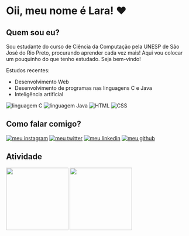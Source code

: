 # Oii, meu nome é Lara! ❤️
## Quem sou eu?
Sou estudante do curso de Ciência da Computação pela UNESP de São José do Rio Preto, procurando aprender cada vez mais! Aqui vou colocar um pouquinho do que tenho estudado. Seja bem-vindo!


Estudos recentes:
* Desenvolvimento Web
* Desenvolvimento de programas nas linguagens C e Java
* Inteligência artificial
  
![linguagem C](https://img.shields.io/badge/C-00599C?style=for-the-badge&logo=c&logoColor=white)
![linguagem Java](https://img.shields.io/badge/Java-ED8B00?style=for-the-badge&logo=java&logoColor=white)
![HTML](https://img.shields.io/badge/HTML5-E34F26?style=for-the-badge&logo=html5&logoColor=white)
![CSS](https://img.shields.io/badge/CSS3-1572B6?style=for-the-badge&logo=css3&logoColor=white)

## Como falar comigo?
[![meu instagram](https://img.shields.io/badge/Instagram-E4405F?style=for-the-badge&logo=instagram&logoColor=white)](https://www.instagram.com/laracesquinistopa/)
[![meu twitter](https://img.shields.io/badge/Twitter-1DA1F2?style=for-the-badge&logo=twitter&logoColor=white)](https://twitter.com/laracesquini)
[![meu linkedin](https://img.shields.io/badge/LinkedIn-0077B5?style=for-the-badge&logo=linkedin&logoColor=white)](https://www.linkedin.com/in/lara-cesquini-050848253/)
[![meu github](https://img.shields.io/badge/GitHub-100000?style=for-the-badge&logo=github&logoColor=white)](https://github.com/laracesquini)

## Atividade
<img height="170em" src="https://github-readme-stats.vercel.app/api?username=laracesquini&show_icons=true&theme=radical&include_all_commits=true&count_private=true"/> <img height="170em" src="https://github-readme-stats.vercel.app/api/top-langs/?username=laracesquini&layout=compact&langs_count=7&theme=radical"/>
